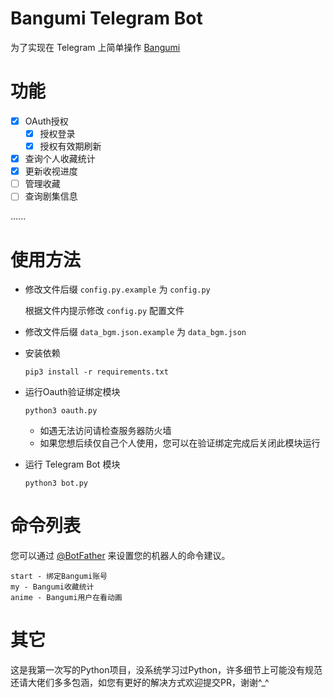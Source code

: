 # Bangumi Telegram Bot

为了实现在 Telegram 上简单操作 [Bangumi](https://bgm.tv/)

# 功能

- [x] OAuth授权
  - [x] 授权登录
  - [x] 授权有效期刷新
- [x] 查询个人收藏统计
- [x] 更新收视进度
- [ ] 管理收藏
- [ ] 查询剧集信息

......
# 使用方法

- 修改文件后缀 `config.py.example` 为 `config.py`

  根据文件内提示修改 `config.py` 配置文件

- 修改文件后缀 `data_bgm.json.example` 为 `data_bgm.json`

- 安装依赖

  ```
  pip3 install -r requirements.txt
  ```

- 运行Oauth验证绑定模块

  ```
  python3 oauth.py
  ```
  
  - 如遇无法访问请检查服务器防火墙
  - 如果您想后续仅自己个人使用，您可以在验证绑定完成后关闭此模块运行

- 运行 Telegram Bot 模块

  ```
  python3 bot.py
  ```

# 命令列表

您可以通过 [@BotFather](https://t.me/botfather) 来设置您的机器人的命令建议。

```
start - 绑定Bangumi账号
my - Bangumi收藏统计
anime - Bangumi用户在看动画
```

# 其它

这是我第一次写的Python项目，没系统学习过Python，许多细节上可能没有规范还请大佬们多多包涵，如您有更好的解决方式欢迎提交PR，谢谢^_^